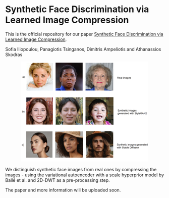 # Synthetic Face Discrimination via Learned Image Compression

This is the official repository for our paper [Synthetic Face Discrimination via Learned Image Compression](https://www.mdpi.com/1999-4893/17/9/375).

Sofia Iliopoulou, Panagiotis Tsinganos, Dimitris Ampeliotis and Athanassios Skodras

<p align="center">
 <img src="./docs/real_fake_examples.png" alt="preview" width="80%" />
</p>

We distinguish synthetic face images from real ones by compressing the images - using the
variational autoencoder with a scale hyperprior model by Ballé et al. and 2D-DWT as a 
pre-processing step.

The paper and more information will be uploaded soon.
